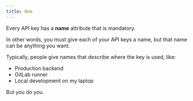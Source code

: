 ```yaml
---
title: Nom
---
```


Every API key has a **name** attribute that is mandatory.

In other words, you must give each of your API keys a name, but that name can be anything you want.

Typically, people give names that describe where the key is used, like:

- Production backend
- GitLab runner
- Local development on my laptop

But you do you.


